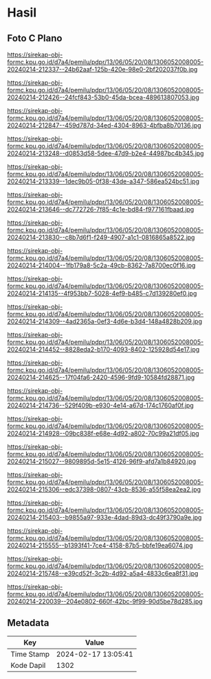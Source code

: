 # Hasil

## Foto C Plano

https://sirekap-obj-formc.kpu.go.id/d7a4/pemilu/pdpr/13/06/05/20/08/1306052008005-20240214-212337--24b62aaf-125b-420e-98e0-2bf202037f0b.jpg

https://sirekap-obj-formc.kpu.go.id/d7a4/pemilu/pdpr/13/06/05/20/08/1306052008005-20240214-212426--24fcf843-53b0-45da-bcea-489613807053.jpg

https://sirekap-obj-formc.kpu.go.id/d7a4/pemilu/pdpr/13/06/05/20/08/1306052008005-20240214-212847--459d787d-34ed-4304-8963-4bfba8b70136.jpg

https://sirekap-obj-formc.kpu.go.id/d7a4/pemilu/pdpr/13/06/05/20/08/1306052008005-20240214-213248--d0853d58-5dee-47d9-b2e4-44987bc4b345.jpg

https://sirekap-obj-formc.kpu.go.id/d7a4/pemilu/pdpr/13/06/05/20/08/1306052008005-20240214-213339--1dec9b05-0f38-43de-a347-586ea524bc51.jpg

https://sirekap-obj-formc.kpu.go.id/d7a4/pemilu/pdpr/13/06/05/20/08/1306052008005-20240214-213646--dc772726-7f85-4c1e-bd84-f977161fbaad.jpg

https://sirekap-obj-formc.kpu.go.id/d7a4/pemilu/pdpr/13/06/05/20/08/1306052008005-20240214-213830--c8b7d6f1-f249-4907-a1c1-0816865a8522.jpg

https://sirekap-obj-formc.kpu.go.id/d7a4/pemilu/pdpr/13/06/05/20/08/1306052008005-20240214-214004--1fb179a8-5c2a-49cb-8362-7a8700ec0f16.jpg

https://sirekap-obj-formc.kpu.go.id/d7a4/pemilu/pdpr/13/06/05/20/08/1306052008005-20240214-214135--4f953bb7-5028-4ef9-b485-c7d139280ef0.jpg

https://sirekap-obj-formc.kpu.go.id/d7a4/pemilu/pdpr/13/06/05/20/08/1306052008005-20240214-214309--4ad2365a-0ef3-4d6e-b3d4-148a4828b209.jpg

https://sirekap-obj-formc.kpu.go.id/d7a4/pemilu/pdpr/13/06/05/20/08/1306052008005-20240214-214452--8828eda2-b170-4093-8402-125928d54e17.jpg

https://sirekap-obj-formc.kpu.go.id/d7a4/pemilu/pdpr/13/06/05/20/08/1306052008005-20240214-214625--17f04fa6-2420-4596-9fd9-10584fd28871.jpg

https://sirekap-obj-formc.kpu.go.id/d7a4/pemilu/pdpr/13/06/05/20/08/1306052008005-20240214-214736--529f409b-e930-4e14-a67d-174c1760af0f.jpg

https://sirekap-obj-formc.kpu.go.id/d7a4/pemilu/pdpr/13/06/05/20/08/1306052008005-20240214-214928--09bc838f-e68e-4d92-a802-70c99a21df05.jpg

https://sirekap-obj-formc.kpu.go.id/d7a4/pemilu/pdpr/13/06/05/20/08/1306052008005-20240214-215027--9809895d-5e15-4126-96f9-afd7a1b84920.jpg

https://sirekap-obj-formc.kpu.go.id/d7a4/pemilu/pdpr/13/06/05/20/08/1306052008005-20240214-215306--edc37398-0807-43cb-8536-a55f58ea2ea2.jpg

https://sirekap-obj-formc.kpu.go.id/d7a4/pemilu/pdpr/13/06/05/20/08/1306052008005-20240214-215403--b9855a97-933e-4dad-89d3-dc49f3790a9e.jpg

https://sirekap-obj-formc.kpu.go.id/d7a4/pemilu/pdpr/13/06/05/20/08/1306052008005-20240214-215555--b1393f41-7ce4-4158-87b5-bbfe19ea6074.jpg

https://sirekap-obj-formc.kpu.go.id/d7a4/pemilu/pdpr/13/06/05/20/08/1306052008005-20240214-215748--e39cd52f-3c2b-4d92-a5a4-4833c6ea8f31.jpg

https://sirekap-obj-formc.kpu.go.id/d7a4/pemilu/pdpr/13/06/05/20/08/1306052008005-20240214-220039--204e0802-660f-42bc-9f99-90d5be78d285.jpg


## Metadata

| Key        | Value               |
| ---------- | ------------------- |
| Time Stamp | 2024-02-17 13:05:41 |
| Kode Dapil | 1302                |



